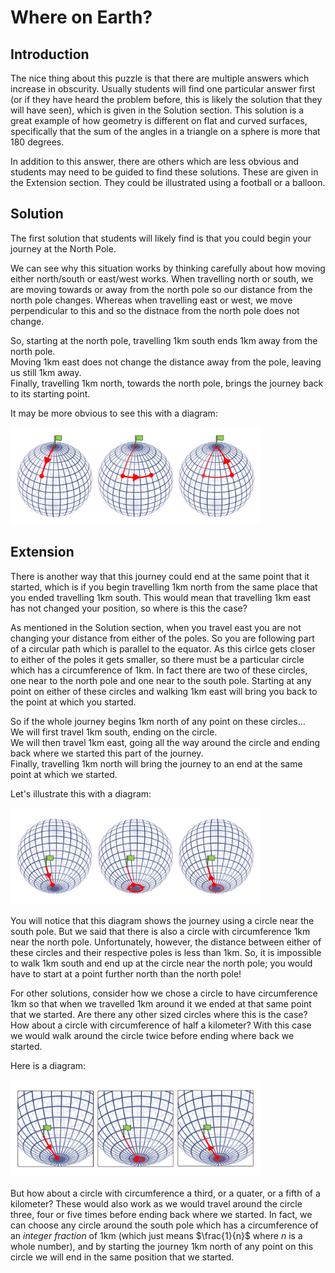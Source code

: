 # Where on Earth?

## Introduction

The nice thing about this puzzle is that there are multiple answers which increase in obscurity. Usually students will find one particular answer first (or if they have heard the problem before, this is likely the solution that they will have seen), which is given in the Solution section. This solution is a great example of how geometry is different on flat and curved surfaces, specifically that the sum of the angles in a triangle on a sphere is more that 180 degrees.

In addition to this answer, there are others which are less obvious and students may need to be guided to find these solutions. These are given in the Extension section. They could be illustrated using a football or a balloon.

## Solution

The first solution that students will likely find is that you could begin your journey at the North Pole.

We can see why this situation works by thinking carefully about how moving either north/south or east/west works. When travelling north or south, we are moving towards or away from the north pole so our distance from the north pole changes. Whereas when travelling east or west, we move perpendicular to this and so the distnace from the north pole does not change.

So, starting at the north pole, travelling 1km south ends 1km away from the north pole.  
Moving 1km east does not change the distance away from the pole, leaving us still 1km away.  
Finally, travelling 1km north, towards the north pole, brings the journey back to its starting point.

It may be more obvious to see this with a diagram:

<img src="../../images/where-on-earth-1.png" width=400>

## Extension

There is another way that this journey could end at the same point that it started, which is if you begin travelling 1km north from the same place that you ended travelling 1km south. This would mean that travelling 1km east has not changed your position, so where is this the case?

As mentioned in the Solution section, when you travel east you are not changing your distance from either of the poles. So you are following part of a circular path which is parallel to the equator. As this cirlce gets closer to either of the poles it gets smaller, so there must be a particular circle which has a circumference of 1km. In fact there are two of these circles, one near to the north pole and one near to the south pole. Starting at any point on either of these circles and walking 1km east will bring you back to the point at which you started.

So if the whole journey begins 1km north of any point on these circles...  
We will first travel 1km south, ending on the circle.  
We will then travel 1km east, going all the way around the circle and ending back where we started this part of the journey.  
Finally, travelling 1km north will bring the journey to an end at the same point at which we started.

Let's illustrate this with a diagram:

<img src="../../images/where-on-earth-2.png" width=400>

You will notice that this diagram shows the journey using a circle near the south pole. But we said that there is also a circle with circumference 1km near the north pole. Unfortunately, however, the distance between either of these circles and their respective poles is less than 1km. So, it is impossible to walk 1km south and end up at the circle near the north pole; you would have to start at a point further north than the north pole!

For other solutions, consider how we chose a circle to have circumference 1km so that when we travelled 1km around it we ended at that same point that we started. Are there any other sized circles where this is the case? How about a circle with circumference of half a kilometer? With this case we would walk around the circle twice before ending where back we started. 

Here is a diagram:

<img src="../../images/where-on-earth-3.png" width=400>

But how about a circle with circumference a third, or a quater, or a fifth of a kilometer? These would also work as we would travel around the circle three, four or five times before ending back where we started. In fact, we can choose any circle around the south pole which has a circumference of an *integer fraction* of 1km (which just means $\frac{1}{n}$ where $n$ is a whole number), and by starting the journey 1km north of any point on this circle we will end in the same position that we started.
